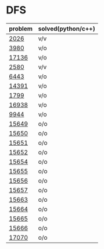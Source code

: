 # DFS

|problem|solved(python/c++)|
|---|---|
|[2026](https://www.acmicpc.net/problem/2026)|v/v|
|[3980](https://www.acmicpc.net/problem/3980)|v/o|
|[17136](https://www.acmicpc.net/problem/17136)|v/o|
|[2580](https://www.acmicpc.net/problem/2580)|v/v|
|[6443](https://www.acmicpc.net/problem/6443)|v/o|
|[14391](https://www.acmicpc.net/problem/14391)|v/o|
|[1799](https://www.acmicpc.net/problem/1799)|v/o|
|[16938](https://www.acmicpc.net/problem/16938)|v/o|
|[9944](https://www.acmicpc.net/problem/9944)|v/o|
|[15649](https://www.acmicpc.net/problem/15649)|o/o|
|[15650](https://www.acmicpc.net/problem/15650)|o/o|
|[15651](https://www.acmicpc.net/problem/15651)|o/o|
|[15652](https://www.acmicpc.net/problem/15652)|o/o|
|[15654](https://www.acmicpc.net/problem/15654)|o/o|
|[15655](https://www.acmicpc.net/problem/15655)|o/o|
|[15656](https://www.acmicpc.net/problem/15656)|o/o|
|[15657](https://www.acmicpc.net/problem/15657)|o/o|
|[15663](https://www.acmicpc.net/problem/15663)|o/o|
|[15664](https://www.acmicpc.net/problem/15664)|o/o|
|[15665](https://www.acmicpc.net/problem/15665)|o/o|
|[15666](https://www.acmicpc.net/problem/15666)|o/o|
|[17070](https://www.acmicpc.net/problem/17070)|o/o|
